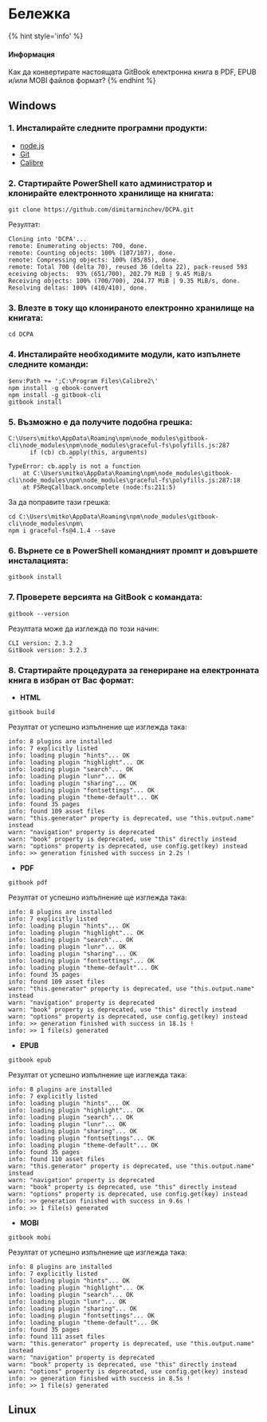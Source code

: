 # Бележка

{% hint style='info' %}

#### Информация
Как да конвертирате настоящата GitBook електронна книга в PDF, EPUB и/или MOBI файлов формат?
{% endhint %}

## Windows

### 1. Инсталирайте следните програмни продукти:
- [node.js](https://nodejs.org/en/download/)
- [Git](https://git-scm.com/download/win)
- [Calibre](https://calibre-ebook.com/dist/win64)

### 2. Стартирайте PowerShell като администратор и клонирайте електронното хранилище на книгата:
```
git clone https://github.com/dimitarminchev/DCPA.git
```
Резултат:
```
Cloning into 'DCPA'...
remote: Enumerating objects: 700, done.
remote: Counting objects: 100% (107/107), done.
remote: Compressing objects: 100% (85/85), done.
remote: Total 700 (delta 70), reused 36 (delta 22), pack-reused 593 eceiving objects:  93% (651/700), 202.79 MiB | 9.45 MiB/s
Receiving objects: 100% (700/700), 204.77 MiB | 9.35 MiB/s, done.
Resolving deltas: 100% (410/410), done.
```

### 3. Влезте в току що клонираното електронно хранилище на книгата: 
```
cd DCPA
```

### 4. Инсталирайте необходимите модули, като изпълнете следните команди:
```
$env:Path += ';C:\Program Files\Calibre2\'
npm install -g ebook-convert 
npm install -g gitbook-cli
gitbook install
```

### 5. Възможно е да получите подобна грешка:
```
C:\Users\mitko\AppData\Roaming\npm\node_modules\gitbook-cli\node_modules\npm\node_modules\graceful-fs\polyfills.js:287
      if (cb) cb.apply(this, arguments)
                 ^
TypeError: cb.apply is not a function
    at C:\Users\mitko\AppData\Roaming\npm\node_modules\gitbook-cli\node_modules\npm\node_modules\graceful-fs\polyfills.js:287:18
    at FSReqCallback.oncomplete (node:fs:211:5)
```
За да поправите тази грешка:
```
cd C:\Users\mitko\AppData\Roaming\npm\node_modules\gitbook-cli\node_modules\npm\
npm i graceful-fs@4.1.4 --save
```
 
### 6. Върнете се в PowerShell командният промпт и довършете инсталацията:
```
gitbook install
```

### 7. Проверете версията на GitBook с командата:
```
gitbook --version
```
Резултата може да изглежда по този начин:
```
CLI version: 2.3.2
GitBook version: 3.2.3
```

### 8. Стартирайте процедурата за генериране на електронната книга в избран от Вас формат:
- **HTML**
```
gitbook build
```
Резултат от успешно изпълнение ще изглежда така:
```
info: 8 plugins are installed
info: 7 explicitly listed
info: loading plugin "hints"... OK
info: loading plugin "highlight"... OK
info: loading plugin "search"... OK
info: loading plugin "lunr"... OK
info: loading plugin "sharing"... OK
info: loading plugin "fontsettings"... OK
info: loading plugin "theme-default"... OK
info: found 35 pages
info: found 109 asset files
warn: "this.generator" property is deprecated, use "this.output.name" instead
warn: "navigation" property is deprecated
warn: "book" property is deprecated, use "this" directly instead
warn: "options" property is deprecated, use config.get(key) instead
info: >> generation finished with success in 2.2s !
```
- **PDF**
```
gitbook pdf
```
Резултат от успешно изпълнение ще изглежда така:
```
info: 8 plugins are installed
info: 7 explicitly listed
info: loading plugin "hints"... OK
info: loading plugin "highlight"... OK
info: loading plugin "search"... OK
info: loading plugin "lunr"... OK
info: loading plugin "sharing"... OK
info: loading plugin "fontsettings"... OK
info: loading plugin "theme-default"... OK
info: found 35 pages
info: found 109 asset files
warn: "this.generator" property is deprecated, use "this.output.name" instead
warn: "navigation" property is deprecated
warn: "book" property is deprecated, use "this" directly instead
warn: "options" property is deprecated, use config.get(key) instead
info: >> generation finished with success in 18.1s !
info: >> 1 file(s) generated
```
- **EPUB**
```
gitbook epub
```
Резултат от успешно изпълнение ще изглежда така:
```
info: 8 plugins are installed
info: 7 explicitly listed
info: loading plugin "hints"... OK
info: loading plugin "highlight"... OK
info: loading plugin "search"... OK
info: loading plugin "lunr"... OK
info: loading plugin "sharing"... OK
info: loading plugin "fontsettings"... OK
info: loading plugin "theme-default"... OK
info: found 35 pages
info: found 110 asset files
warn: "this.generator" property is deprecated, use "this.output.name" instead
warn: "navigation" property is deprecated
warn: "book" property is deprecated, use "this" directly instead
warn: "options" property is deprecated, use config.get(key) instead
info: >> generation finished with success in 9.6s !
info: >> 1 file(s) generated
```
- **MOBI**
```
gitbook mobi
```
Резултат от успешно изпълнение ще изглежда така:
```
info: 8 plugins are installed
info: 7 explicitly listed
info: loading plugin "hints"... OK
info: loading plugin "highlight"... OK
info: loading plugin "search"... OK
info: loading plugin "lunr"... OK
info: loading plugin "sharing"... OK
info: loading plugin "fontsettings"... OK
info: loading plugin "theme-default"... OK
info: found 35 pages
info: found 111 asset files
warn: "this.generator" property is deprecated, use "this.output.name" instead
warn: "navigation" property is deprecated
warn: "book" property is deprecated, use "this" directly instead
warn: "options" property is deprecated, use config.get(key) instead
info: >> generation finished with success in 8.5s !
info: >> 1 file(s) generated
```

## Linux
